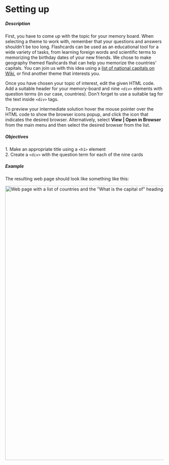 # Setting up
<div class="step-text">
<h5 id="description">Description</h5><p>First, you have to come up with the topic for your memory board. When selecting a theme to work with, remember that your questions and answers shouldn’t be too long. Flashcards can be used as an educational tool for a wide variety of tasks, from learning foreign words and scientific terms to memorizing the birthday dates of your new friends. We chose to make geography themed flashcards that can help you memorize the countries' capitals. You can join us with this idea using a <a href="https://en.wikipedia.org/wiki/List_of_national_capitals" rel="noopener noreferrer nofollow" target="_blank">list of national capitals on Wiki</a>, or find another theme that interests you. </p><p>Once you have chosen your topic of interest, edit the given HTML code. Add a suitable header for your memory-board and nine <code class="java">&lt;div&gt;</code> elements with question terms (in our case, countries). Don't forget to use a suitable tag for the text inside <code class="java">&lt;div&gt;</code> tags.</p><p>To preview your intermediate solution hover the mouse pointer over the HTML code to show the browser icons popup, and click the icon that indicates the desired browser. Alternatively, select <strong>View | Open in Browser </strong>from the main menu and then select the desired browser from the list. </p><h5 id="objectives">Objectives</h5><p>1. Make an appropriate title using a <code class="java">&lt;h1&gt;</code> element<br/>2. Create a <code class="java">&lt;div&gt;</code> with the question term for each of the nine cards</p><h5 id="example">Example</h5><p>The resulting web page should look like something like this:</p><p><picture><source media="(max-width: 480px)" srcset="https://ucarecdn.com/96deadba-f61a-4d6d-b3a5-b48a3bb376cc/-/stretch/off/-/resize/480x/-/format/webp/ 1x,https://ucarecdn.com/96deadba-f61a-4d6d-b3a5-b48a3bb376cc/-/stretch/off/-/resize/960x/-/format/webp/ 2x,https://ucarecdn.com/96deadba-f61a-4d6d-b3a5-b48a3bb376cc/-/stretch/off/-/resize/1440x/-/format/webp/ 3x" type="image/webp"/><source media="(max-width: 800px)" srcset="https://ucarecdn.com/96deadba-f61a-4d6d-b3a5-b48a3bb376cc/-/stretch/off/-/resize/800x/-/format/webp/ 1x,https://ucarecdn.com/96deadba-f61a-4d6d-b3a5-b48a3bb376cc/-/stretch/off/-/resize/1600x/-/format/webp/ 2x,https://ucarecdn.com/96deadba-f61a-4d6d-b3a5-b48a3bb376cc/-/stretch/off/-/resize/2400x/-/format/webp/ 3x" type="image/webp"/><source srcset="https://ucarecdn.com/96deadba-f61a-4d6d-b3a5-b48a3bb376cc/-/stretch/off/-/resize/1100x/-/format/webp/ 1x,https://ucarecdn.com/96deadba-f61a-4d6d-b3a5-b48a3bb376cc/-/stretch/off/-/resize/2200x/-/format/webp/ 2x,https://ucarecdn.com/96deadba-f61a-4d6d-b3a5-b48a3bb376cc/-/stretch/off/-/resize/3000x/-/format/webp/ 3x" type="image/webp"/><img alt='Web page with a list of countries and the "What is the capital of" heading' height="873" src="https://ucarecdn.com/96deadba-f61a-4d6d-b3a5-b48a3bb376cc/" width="1895"/></picture></p>
</div>

